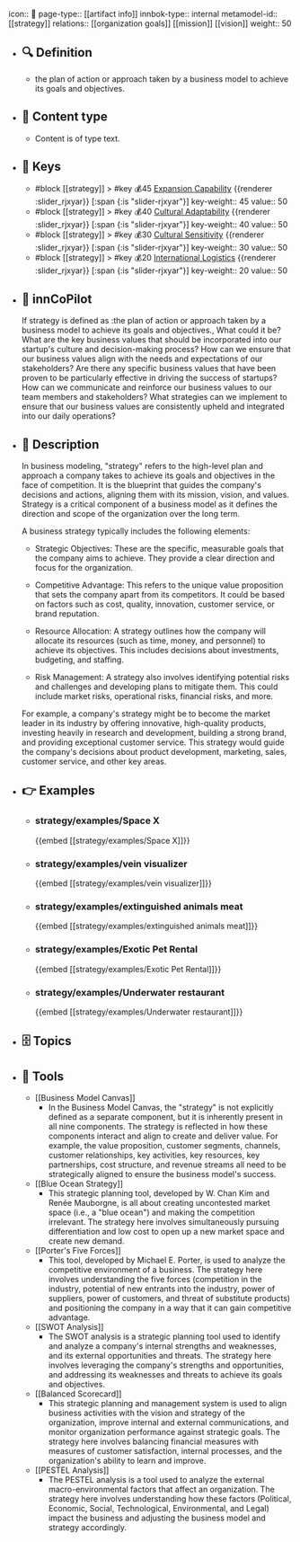 icon:: 🧿
page-type:: [[artifact info]]
innbok-type:: internal
metamodel-id:: [[strategy]]
relations:: [[organization goals]] [[mission]] [[vision]]
weight:: 50

- ## 🔍 Definition
  - the plan of action or approach taken by a business model to achieve its goals and objectives.
- ## 📰 Content type 
  - Content is of type text.
  
- ## 🔑 Keys
  - #block [[strategy]] > #key 💰45 [Expansion Capability](https://go.plastilinn.com/#/page/strategy%2FExpansion%20Capability) {{renderer :slider_rjxyar}} [:span {:is "slider-rjxyar"}] 
    key-weight:: 45
    value:: 50
  - #block [[strategy]] > #key 💰40 [Cultural Adaptability](https://go.plastilinn.com/#/page/strategy%2FCultural%20Adaptability) {{renderer :slider_rjxyar}} [:span {:is "slider-rjxyar"}] 
    key-weight:: 40
    value:: 50
  - #block [[strategy]] > #key 💰30 [Cultural Sensitivity](https://go.plastilinn.com/#/page/strategy%2FCultural%20Sensitivity) {{renderer :slider_rjxyar}} [:span {:is "slider-rjxyar"}] 
    key-weight:: 30
    value:: 50
  - #block [[strategy]] > #key 💰20 [International Logistics](https://go.plastilinn.com/#/page/strategy%2FInternational%20Logistics) {{renderer :slider_rjxyar}} [:span {:is "slider-rjxyar"}] 
    key-weight:: 20
    value:: 50
- ## 🤖 innCoPilot
  If strategy is defined as :the plan of action or approach taken by a business model to achieve its goals and objectives., What could it be?What are the key business values that should be incorporated into our startup's culture and decision-making process?
  How can we ensure that our business values align with the needs and expectations of our stakeholders?
  Are there any specific business values that have been proven to be particularly effective in driving the success of startups?
  How can we communicate and reinforce our business values to our team members and stakeholders?
  What strategies can we implement to ensure that our business values are consistently upheld and integrated into our daily operations?
- ## 📖 Description
  In business modeling, "strategy" refers to the high-level plan and approach a company takes to achieve its goals and objectives in the face of competition. It is the blueprint that guides the company's decisions and actions, aligning them with its mission, vision, and values. Strategy is a critical component of a business model as it defines the direction and scope of the organization over the long term.
  
  A business strategy typically includes the following elements:
  
  - Strategic Objectives: These are the specific, measurable goals that the company aims to achieve. They provide a clear direction and focus for the organization.
  
  - Competitive Advantage: This refers to the unique value proposition that sets the company apart from its competitors. It could be based on factors such as cost, quality, innovation, customer service, or brand reputation.
  
  - Resource Allocation: A strategy outlines how the company will allocate its resources (such as time, money, and personnel) to achieve its objectives. This includes decisions about investments, budgeting, and staffing.
  
  - Risk Management: A strategy also involves identifying potential risks and challenges and developing plans to mitigate them. This could include market risks, operational risks, financial risks, and more.
  
  For example, a company's strategy might be to become the market leader in its industry by offering innovative, high-quality products, investing heavily in research and development, building a strong brand, and providing exceptional customer service. This strategy would guide the company's decisions about product development, marketing, sales, customer service, and other key areas.
- ## 👉 Examples
  - ### strategy/examples/Space X
    {{embed [[strategy/examples/Space X]]}}
  - ### strategy/examples/vein visualizer
    {{embed [[strategy/examples/vein visualizer]]}}
  - ### strategy/examples/extinguished animals meat
    {{embed [[strategy/examples/extinguished animals meat]]}}
  - ### strategy/examples/Exotic Pet Rental
    {{embed [[strategy/examples/Exotic Pet Rental]]}}
  - ### strategy/examples/Underwater restaurant
    {{embed [[strategy/examples/Underwater restaurant]]}}
  
- ## 🗄️ Topics
  
- ## 🧰 Tools
  - [[Business Model Canvas]]
    - In the Business Model Canvas, the "strategy" is not explicitly defined as a separate component, but it is inherently present in all nine components. The strategy is reflected in how these components interact and align to create and deliver value. For example, the value proposition, customer segments, channels, customer relationships, key activities, key resources, key partnerships, cost structure, and revenue streams all need to be strategically aligned to ensure the business model's success.
  - [[Blue Ocean Strategy]]
    - This strategic planning tool, developed by W. Chan Kim and Renée Mauborgne, is all about creating uncontested market space (i.e., a "blue ocean") and making the competition irrelevant. The strategy here involves simultaneously pursuing differentiation and low cost to open up a new market space and create new demand.
  - [[Porter's Five Forces]]
    - This tool, developed by Michael E. Porter, is used to analyze the competitive environment of a business. The strategy here involves understanding the five forces (competition in the industry, potential of new entrants into the industry, power of suppliers, power of customers, and threat of substitute products) and positioning the company in a way that it can gain competitive advantage.
  - [[SWOT Analysis]]
    - The SWOT analysis is a strategic planning tool used to identify and analyze a company's internal strengths and weaknesses, and its external opportunities and threats. The strategy here involves leveraging the company's strengths and opportunities, and addressing its weaknesses and threats to achieve its goals and objectives.
  - [[Balanced Scorecard]]
    - This strategic planning and management system is used to align business activities with the vision and strategy of the organization, improve internal and external communications, and monitor organization performance against strategic goals. The strategy here involves balancing financial measures with measures of customer satisfaction, internal processes, and the organization's ability to learn and improve.
  - [[PESTEL Analysis]]
    - The PESTEL analysis is a tool used to analyze the external macro-environmental factors that affect an organization. The strategy here involves understanding how these factors (Political, Economic, Social, Technological, Environmental, and Legal) impact the business and adjusting the business model and strategy accordingly.
